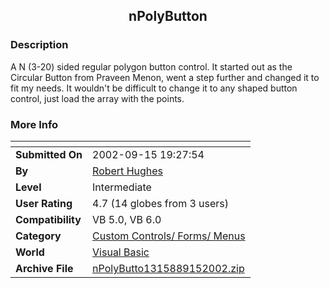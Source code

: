 ﻿<div align="center">

## nPolyButton


</div>

### Description

A N (3-20) sided regular polygon button control. It started out as the Circular Button from Praveen Menon, went a step further and changed it to fit my needs. It wouldn't be difficult to change it to any shaped button control, just load the array with the points.
 
### More Info
 


<span>             |<span>
---                |---
**Submitted On**   |2002-09-15 19:27:54
**By**             |[Robert Hughes](https://github.com/Planet-Source-Code/PSCIndex/blob/master/ByAuthor/robert-hughes.md)
**Level**          |Intermediate
**User Rating**    |4.7 (14 globes from 3 users)
**Compatibility**  |VB 5\.0, VB 6\.0
**Category**       |[Custom Controls/ Forms/  Menus](https://github.com/Planet-Source-Code/PSCIndex/blob/master/ByCategory/custom-controls-forms-menus__1-4.md)
**World**          |[Visual Basic](https://github.com/Planet-Source-Code/PSCIndex/blob/master/ByWorld/visual-basic.md)
**Archive File**   |[nPolyButto1315889152002\.zip](https://github.com/Planet-Source-Code/robert-hughes-npolybutton__1-39029/archive/master.zip)








